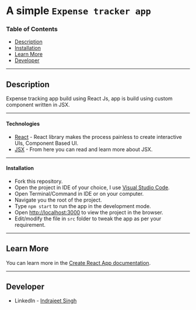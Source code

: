 # A simple `Expense tracker app`

### Table of Contents

- [Description](#description)
- [Installation](#installation)
- [Learn More](#learn-more)
- [Developer](#developer)

---

## Description

Expense tracking app build using React Js, app is build using custom component written in JSX.

---

#### Technologies

- [React](https://reactjs.org) - React library makes the process painless to create interactive UIs, Component Based UI.
- [JSX](https://reactjs.org/docs/introducing-jsx.html) - From here you can read and learn more about JSX.

---

#### Installation

- Fork this repository.
- Open the project in IDE of your choice, I use [Visual Studio Code](https://code.visualstudio.com).
- Open Terminal/Command in IDE or on your computer.
- Navigate you the root of the project.
- Type `npm start` to run the app in the development mode.
- Open [http://localhost:3000](http://localhost:3000) to view the project in the browser.
- Edit/modify the file in `src` folder to tweak the app as per your requirement.

---

## Learn More

You can learn more in the [Create React App documentation](https://facebook.github.io/create-react-app/docs/getting-started).

---

## Developer

- LinkedIn - [Indrajeet Singh](https://www.linkedin.com/in/indrajeetsingh94/)
